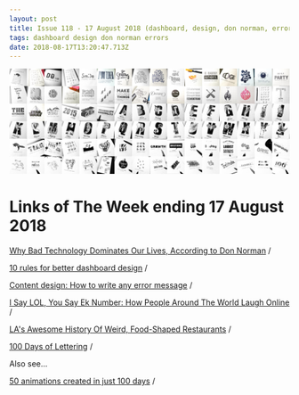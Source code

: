 ```yaml
---
layout: post
title: Issue 118 - 17 August 2018 (dashboard, design, don norman, errors)
tags: dashboard design don norman errors
date: 2018-08-17T13:20:47.713Z
---
```

![Why Bad Technology Dominates Our Lives, According to Don Norman](/assets/uploads/issue-118.png "Why Bad Technology Dominates Our Lives, According to Don Norman")

# Links of The Week ending 17 August 2018

<a title="Why Bad Technology Dominates Our Lives, According to Don Norman" href="https://www.fastcompany.com/90202172/why-bad-technology-dominates-our-lives-according-to-don-norman" target="_blank">Why Bad Technology Dominates Our Lives, According to Don Norman</a> /

<a title="10 rules for better dashboard design" href="https://uxplanet.org/10-rules-for-better-dashboard-design-ef68189d734c" target="_blank">10 rules for better dashboard design</a> /

<a title="Content design: How to write any error message" href="https://medium.com/deliveroo-design/how-to-write-any-error-message-7a3348cce594" target="_blank">Content design: How to write any error message</a> /

<a title="I Say LOL, You Say Ek Number: How People Around The World Laugh Online" href="http://digg.com/2018/how-different-countries-laugh-online" target="_blank">I Say LOL, You Say Ek Number: How People Around The World Laugh Online</a> /

<a title="LA's Awesome History Of Weird, Food-Shaped Restaurants" href="http://www.laist.com/2018/08/01/tail_o_the_pup_will_reopen_its_not_las_only_awesomely_weird-shaped_restaurant.php" target="_blank">LA's Awesome History Of Weird, Food-Shaped Restaurants</a> /

<a title="100 Days of Lettering" href="https://medium.com/the-100-day-project/100-days-of-lettering-a2b01ade996f" target="_blank">100 Days of Lettering</a> /

Also see...

<a title="50 animations created in just 100 days" href="https://uxdesign.cc/100-days-of-motion-design-463526af852f" target="_blank">50 animations created in just 100 days</a> /